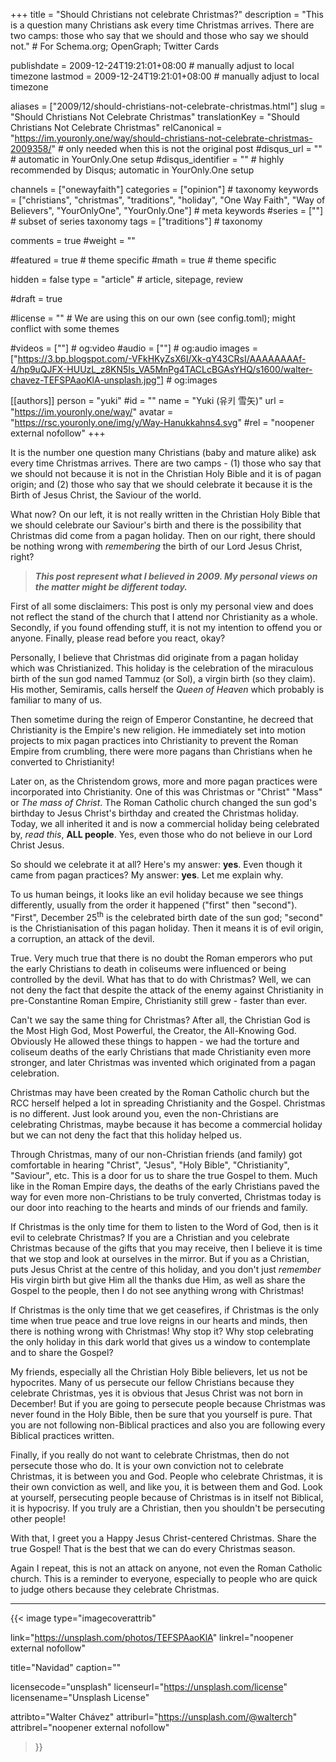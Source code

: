 +++
title = "Should Christians not celebrate Christmas?"
description = "This is a question many Christians ask every time Christmas arrives. There are two camps: those who say that we should and those who say we should not."	# For Schema.org; OpenGraph; Twitter Cards

publishdate = 2009-12-24T19:21:01+08:00                 # manually adjust to local timezone
lastmod = 2009-12-24T19:21:01+08:00                 # manually adjust to local timezone

aliases = ["2009/12/should-christians-not-celebrate-christmas.html"]
slug = "Should Christians Not Celebrate Christmas"
translationKey = "Should Christians Not Celebrate Christmas"
relCanonical = "https://im.youronly.one/way/should-christians-not-celebrate-christmas-2009358/"                           # only needed when this is not the original post
#disqus_url = ""                                                    # automatic in YourOnly.One setup
#disqus_identifier = ""                                             # highly recommended by Disqus; automatic in YourOnly.One setup

channels = ["onewayfaith"]
categories = ["opinion"]														# taxonomy
keywords = ["christians", "christmas", "traditions", "holiday",  "One Way Faith", "Way of Believers", "YourOnlyOne", "YourOnly.One"]															# meta keywords
#series = [""]																# subset of series taxonomy
tags = ["traditions"]																	# taxonomy

comments = true
#weight = ""

#featured = true															# theme specific
#math = true																	# theme specific

hidden = false
type = "article"                                                           # article, sitepage, review

#draft = true

#license = ""                                 # We are using this on our own (see config.toml); might conflict with some themes

#videos = [""]																# og:video
#audio = [""]                                 # og:audio
images = ["https://3.bp.blogspot.com/-VFkHKyZsX6I/Xk-qY43CRsI/AAAAAAAAf-4/hp9uQJFX-HUUzL_z8KN5Is_VA5MnPg4TACLcBGAsYHQ/s1600/walter-chavez-TEFSPAaoKlA-unsplash.jpg"]    # og:images

[[authors]]
person = "yuki"
#id = ""
name = "Yuki (유키 雪矢)"
url = "https://im.youronly.one/way/"
avatar = "https://rsc.youronly.one/img/y/Way-Hanukkahns4.svg"
#rel = "noopener external nofollow"
+++

It is the number one question many Christians (baby and mature alike) ask every time Christmas arrives. There are two camps - (1) those who say that we should not because it is not in the Christian Holy Bible and it is of pagan origin; and (2) those who say that we should celebrate it because it is the Birth of Jesus Christ, the Saviour of the world.

What now? On our left, it is not really written in the Christian Holy Bible that we should celebrate our Saviour's birth and there is the possibility that Christmas did come from a pagan holiday. Then on our right, there should be nothing wrong with *remembering* the birth of our Lord Jesus Christ, right?

<!--more-->

> ***This post represent what I believed in 2009. My personal views on the matter might be different today.***

First of all some disclaimers: This post is only my personal view and does not reflect the stand of the church that I attend nor Christianity as a whole. Secondly, if you found offending stuff, it is not my intention to offend you or anyone. Finally, please read before you react, okay?

Personally, I believe that Christmas did originate from a pagan holiday which was Christianized. This holiday is the celebration of the miraculous birth of the sun god named Tammuz (or Sol), a virgin birth (so they claim). His mother, Semiramis, calls herself the *Queen of Heaven* which probably is familiar to many of us.

Then sometime during the reign of Emperor Constantine, he decreed that Christianity is the Empire's new religion. He immediately set into motion projects to mix pagan practices into Christianity to prevent the Roman Empire from crumbling, there were more pagans than Christians when he converted to Christianity!

Later on, as the Christendom grows, more and more pagan practices were incorporated into Christianity. One of this was Christmas or "Christ" "Mass" or *The mass of Christ*. The Roman Catholic church changed the sun god's birthday to Jesus Christ's birthday and created the Christmas holiday. Today, we all inherited it and is now a commercial holiday being celebrated by, *read this*, **ALL people**. Yes, even those who do not believe in our Lord Christ Jesus.

So should we celebrate it at all? Here's my answer: **yes**. Even though it came from pagan practices? My answer: **yes**. Let me explain why.

To us human beings, it looks like an evil holiday because we see things differently, usually from the order it happened ("first" then "second"). "First", December 25<sup>th</sup> is the celebrated birth date of the sun god; "second" is the Christianisation of this pagan holiday. Then it means it is of evil origin, a corruption, an attack of the devil.

True. Very much true that there is no doubt the Roman emperors who put the early Christians to death in coliseums were influenced or being controlled by the devil. What has that to do with Christmas? Well, we can not deny the fact that despite the attack of the enemy against Christianity in pre-Constantine Roman Empire, Christianity still grew - faster than ever.

Can't we say the same thing for Christmas? After all, the Christian God is the Most High God, Most Powerful, the Creator, the All-Knowing God. Obviously He allowed these things to happen - we had the torture and coliseum deaths of the early Christians that made Christianity even more stronger, and later Christmas was invented which originated from a pagan celebration.

Christmas may have been created by the Roman Catholic church but the RCC herself helped a lot in spreading Christianity and the Gospel. Christmas is no different. Just look around you, even the non-Christians are celebrating Christmas, maybe because it has become a commercial holiday but we can not deny the fact that this holiday helped us.

Through Christmas, many of our non-Christian friends (and family) got comfortable in hearing "Christ", "Jesus", "Holy Bible", "Christianity", "Saviour", etc. This is a door for us to share the true Gospel to them. Much like in the Roman Empire days, the deaths of the early Christians paved the way for even more non-Christians to be truly converted, Christmas today is our door into reaching to the hearts and minds of our friends and family.

If Christmas is the only time for them to listen to the Word of God, then is it evil to celebrate Christmas? If you are a Christian and you celebrate Christmas because of the gifts that you may receive, then I believe it is time that we stop and look at ourselves in the mirror. But if you as a Christian, puts Jesus Christ at the centre of this holiday, and you don't just *remember* His virgin birth but give Him all the thanks due Him, as well as share the Gospel to the people, then I do not see anything wrong with Christmas!

If Christmas is the only time that we get ceasefires, if Christmas is the only time when true peace and true love reigns in our hearts and minds, then there is nothing wrong with Christmas! Why stop it? Why stop celebrating the only holiday in this dark world that gives us a window to contemplate and to share the Gospel?

My friends, especially all the Christian Holy Bible believers, let us not be hypocrites. Many of us persecute our fellow Christians because they celebrate Christmas, yes it is obvious that Jesus Christ was not born in December! But if you are going to persecute people because Christmas was never found in the Holy Bible, then be sure that you yourself is pure. That you are not following non-Biblical practices and also you are following every Biblical practices written.

Finally, if you really do not want to celebrate Christmas, then do not persecute those who do. It is your own conviction not to celebrate Christmas, it is between you and God. People who celebrate Christmas, it is their own conviction as well, and like you, it is between them and God. Look at yourself, persecuting people because of Christmas is in itself not Biblical, it is hypocrisy. If you truly are a Christian, then you shouldn't be persecuting other people!

With that, I greet you a Happy Jesus Christ-centered Christmas. Share the true Gospel! That is the best that we can do every Christmas season.

Again I repeat, this is not an attack on anyone, not even the Roman Catholic church. This is a reminder to everyone, especially to people who are quick to judge others because they celebrate Christmas.

---

{{< image
  type="imagecoverattrib"

  link="https://unsplash.com/photos/TEFSPAaoKlA"
  linkrel="noopener external nofollow"

  title="Navidad"
  caption=""

  licensecode="unsplash"
  licenseurl="https://unsplash.com/license"
  licensename="Unsplash License"

  attribto="Walter Chávez"
  attriburl="https://unsplash.com/@walterch"
  attribrel="noopener external nofollow"
>}}
